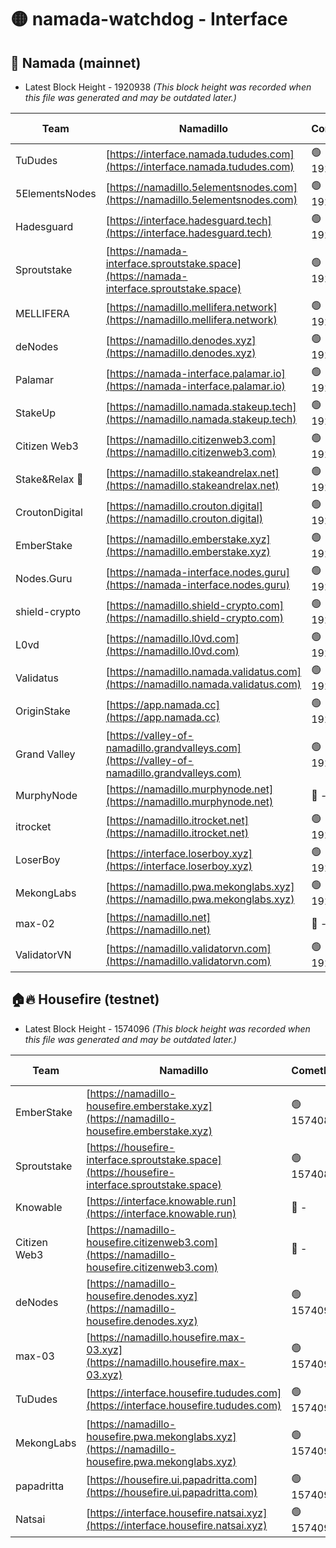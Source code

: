 # 🟡 namada-watchdog - Interface

## 🚀 Namada (mainnet)
- Latest Block Height - 1920938 *(This block height was recorded when this file was generated and may be outdated later.)*

| Team | Namadillo | CometBFT | Indexer | MASP Indexer |
|-|-|-|-|-|
| TuDudes | [https://interface.namada.tududes.com](https://interface.namada.tududes.com) | 🟢 1920920 | 🟢 1920920 | 🟢 1920919 |
| 5ElementsNodes | [https://namadillo.5elementsnodes.com](https://namadillo.5elementsnodes.com) | 🟢 1920920 | 🟢 1920920 | 🟢 1920920 |
| Hadesguard | [https://interface.hadesguard.tech](https://interface.hadesguard.tech) | 🟢 1920921 | 🟢 1920920 | 🟢 1920920 |
| Sproutstake | [https://namada-interface.sproutstake.space](https://namada-interface.sproutstake.space) | 🟢 1920921 | 🟢 1920921 | 🟢 1920921 |
| MELLIFERA | [https://namadillo.mellifera.network](https://namadillo.mellifera.network) | 🟢 1920922 | 🟢 1920922 | 🟢 1920922 |
| deNodes | [https://namadillo.denodes.xyz](https://namadillo.denodes.xyz) | 🟢 1920922 | 🟢 1920922 | 🟢 1920922 |
| Palamar | [https://namada-interface.palamar.io](https://namada-interface.palamar.io) | 🟢 1920923 | 🟢 1920923 | 🟢 1920923 |
| StakeUp | [https://namadillo.namada.stakeup.tech](https://namadillo.namada.stakeup.tech) | 🟢 1920924 | 🟢 1920923 | 🟢 1920924 |
| Citizen Web3 | [https://namadillo.citizenweb3.com](https://namadillo.citizenweb3.com) | 🟢 1920924 | 🟢 1920924 | 🟢 1920924 |
| Stake&Relax 🦥 | [https://namadillo.stakeandrelax.net](https://namadillo.stakeandrelax.net) | 🟢 1920925 | 🟢 1920924 | 🟢 1920925 |
| CroutonDigital | [https://namadillo.crouton.digital](https://namadillo.crouton.digital) | 🟢 1920925 | 🔴 - | 🟢 1920926 |
| EmberStake | [https://namadillo.emberstake.xyz](https://namadillo.emberstake.xyz) | 🟢 1920927 | 🟢 1920926 | 🟢 1920927 |
| Nodes.Guru | [https://namada-interface.nodes.guru](https://namada-interface.nodes.guru) | 🟢 1920927 | 🟢 1920927 | 🟢 1920927 |
| shield-crypto | [https://namadillo.shield-crypto.com](https://namadillo.shield-crypto.com) | 🟢 1920928 | 🟢 1920927 | 🟢 1920928 |
| L0vd | [https://namadillo.l0vd.com](https://namadillo.l0vd.com) | 🟢 1920928 | 🔴 1889999 | 🟢 1920928 |
| Validatus | [https://namadillo.namada.validatus.com](https://namadillo.namada.validatus.com) | 🟢 1920929 | 🟢 1920928 | 🔴 1455127 |
| OriginStake | [https://app.namada.cc](https://app.namada.cc) | 🟢 1920929 | 🟢 1920929 | 🟢 1920929 |
| Grand Valley | [https://valley-of-namadillo.grandvalleys.com](https://valley-of-namadillo.grandvalleys.com) | 🟢 1920929 | 🟢 1920929 | 🟢 1920929 |
| MurphyNode | [https://namadillo.murphynode.net](https://namadillo.murphynode.net) | 🔴 - | 🔴 - | 🔴 - |
| itrocket | [https://namadillo.itrocket.net](https://namadillo.itrocket.net) | 🟢 1920935 | 🟢 1920935 | 🟢 1920935 |
| LoserBoy | [https://interface.loserboy.xyz](https://interface.loserboy.xyz) | 🟢 1920935 | 🟢 1920935 | 🟢 1920935 |
| MekongLabs | [https://namadillo.pwa.mekonglabs.xyz](https://namadillo.pwa.mekonglabs.xyz) | 🟢 1920936 | 🟢 1920936 | 🟢 1920935 |
| max-02 | [https://namadillo.net](https://namadillo.net) | 🔴 - | 🔴 - | 🔴 - |
| ValidatorVN | [https://namadillo.validatorvn.com](https://namadillo.validatorvn.com) | 🟢 1920938 | 🟢 1920938 | 🟢 1920938 |

## 🏠🔥 Housefire (testnet)
- Latest Block Height - 1574096 *(This block height was recorded when this file was generated and may be outdated later.)*

| Team | Namadillo | CometBFT | Indexer | MASP Indexer |
|-|-|-|-|-|
| EmberStake | [https://namadillo-housefire.emberstake.xyz](https://namadillo-housefire.emberstake.xyz) | 🟢 1574089 | 🟢 1574089 | 🟢 1574089 |
| Sproutstake | [https://housefire-interface.sproutstake.space](https://housefire-interface.sproutstake.space) | 🟢 1574089 | 🟢 1574089 | 🟢 1574089 |
| Knowable | [https://interface.knowable.run](https://interface.knowable.run) | 🔴 - | 🔴 - | 🔴 - |
| Citizen Web3 | [https://namadillo-housefire.citizenweb3.com](https://namadillo-housefire.citizenweb3.com) | 🔴 - | 🔴 - | 🔴 - |
| deNodes | [https://namadillo-housefire.denodes.xyz](https://namadillo-housefire.denodes.xyz) | 🟢 1574093 | 🟢 1574093 | 🟢 1574093 |
| max-03 | [https://namadillo.housefire.max-03.xyz](https://namadillo.housefire.max-03.xyz) | 🟢 1574094 | 🟢 1574094 | 🟢 1574094 |
| TuDudes | [https://interface.housefire.tududes.com](https://interface.housefire.tududes.com) | 🟢 1574095 | 🟢 1574095 | 🟢 1574095 |
| MekongLabs | [https://namadillo-housefire.pwa.mekonglabs.xyz](https://namadillo-housefire.pwa.mekonglabs.xyz) | 🟢 1574095 | 🟢 1574095 | 🟢 1574095 |
| papadritta | [https://housefire.ui.papadritta.com](https://housefire.ui.papadritta.com) | 🟢 1574095 | 🟢 1574095 | 🟢 1574095 |
| Natsai | [https://interface.housefire.natsai.xyz](https://interface.housefire.natsai.xyz) | 🟢 1574096 | 🟢 1574096 | 🟢 1574096 |

